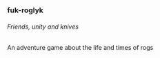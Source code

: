 ### fuk-roglyk

###### Friends, unity and knives

An adventure game about the life and times of rogs
